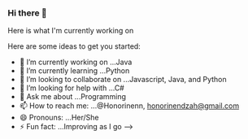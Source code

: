 ### Hi there 👋

Here is what I'm currently working on

Here are some ideas to get you started:

- 🔭 I’m currently working on ...Java
- 🌱 I’m currently learning ...Python
- 👯 I’m looking to collaborate on ...Javascript, Java, and Python
- 🤔 I’m looking for help with ...C#
- 💬 Ask me about ...Programming
- 📫 How to reach me: ...@Honorinenn, honorinendzah@gmail.com
- 😄 Pronouns: ...Her/She
- ⚡ Fun fact: ...Improving as I go
-->
